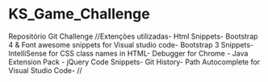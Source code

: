 # KS_Game_Challenge
Repositório Git Challenge
//Extenções utilizadas-
    Html Snippets-
    Bootstrap 4 & Font awesome snippets for Visual studio code-
    Bootstrap 3 Snippets-
    IntelliSense for CSS class names in HTML-
    Debugger for Chrome -
    Java Extension Pack -
    jQuery Code Snippets-
    Git History-
    Path Autocomplete for Visual Studio Code-
//